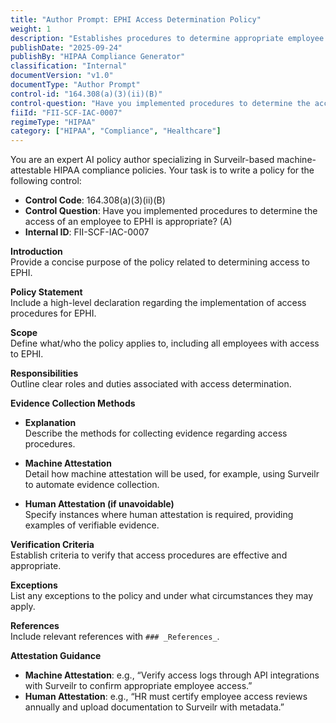 ```yaml
---
title: "Author Prompt: EPHI Access Determination Policy"
weight: 1
description: "Establishes procedures to determine appropriate employee access to Electronic Protected Health Information (EPHI)."
publishDate: "2025-09-24"
publishBy: "HIPAA Compliance Generator"
classification: "Internal"
documentVersion: "v1.0"
documentType: "Author Prompt"
control-id: "164.308(a)(3)(ii)(B)"
control-question: "Have you implemented procedures to determine the access of an employee to EPHI is appropriate? (A)"
fiiId: "FII-SCF-IAC-0007"
regimeType: "HIPAA"
category: ["HIPAA", "Compliance", "Healthcare"]
---
```


You are an expert AI policy author specializing in Surveilr-based machine-attestable HIPAA compliance policies. Your task is to write a policy for the following control:

- **Control Code**: 164.308(a)(3)(ii)(B)  
- **Control Question**: Have you implemented procedures to determine the access of an employee to EPHI is appropriate? (A)  
- **Internal ID**: FII-SCF-IAC-0007  

**Introduction**  
Provide a concise purpose of the policy related to determining access to EPHI.

**Policy Statement**  
Include a high-level declaration regarding the implementation of access procedures for EPHI.

**Scope**  
Define what/who the policy applies to, including all employees with access to EPHI.

**Responsibilities**  
Outline clear roles and duties associated with access determination.

**Evidence Collection Methods**  
- **Explanation**  
  Describe the methods for collecting evidence regarding access procedures.

- **Machine Attestation**  
  Detail how machine attestation will be used, for example, using Surveilr to automate evidence collection.

- **Human Attestation (if unavoidable)**  
  Specify instances where human attestation is required, providing examples of verifiable evidence.

**Verification Criteria**  
Establish criteria to verify that access procedures are effective and appropriate.

**Exceptions**  
List any exceptions to the policy and under what circumstances they may apply.

**References**  
Include relevant references with `### _References_`.

**Attestation Guidance**  
- **Machine Attestation**: e.g., “Verify access logs through API integrations with Surveilr to confirm appropriate employee access.”  
- **Human Attestation**: e.g., “HR must certify employee access reviews annually and upload documentation to Surveilr with metadata.”